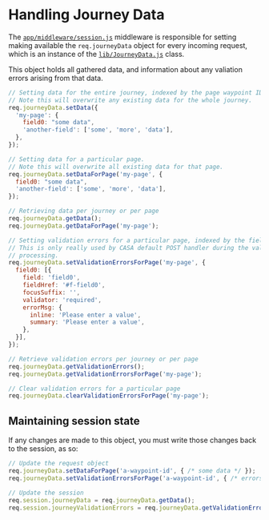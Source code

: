 # Handling Journey Data

The [`app/middleware/session.js`](../../app/middleware/session.js) middleware is responsible for setting making available the `req.journeyData` object for every incoming request, which is an instance of the [`lib/JourneyData.js`](../../lib/JourneyData.js) class.

This object holds all gathered data, and information about any valiation errors arising from that data.

```javascript
// Setting data for the entire journey, indexed by the page waypoint ID.
// Note this will overwrite any existing data for the whole journey.
req.journeyData.setData({
  'my-page': {
    field0: "some data",
    'another-field': ['some', 'more', 'data'],
  },
});
```

```javascript
// Setting data for a particular page.
// Note this will overwrite all existing data for that page.
req.journeyData.setDataForPage('my-page', {
  field0: "some data",
  'another-field': ['some', 'more', 'data'],
});
```

```javascript
// Retrieving data per journey or per page
req.journeyData.getData();
req.journeyData.getDataForPage('my-page');
```

```javascript
// Setting validation errors for a particular page, indexed by the field name.
// This is only really used by CASA default POST handler during the validation
// processing.
req.journeyData.setValidationErrorsForPage('my-page', {
  field0: [{
    field: 'field0',
    fieldHref: '#f-field0',
    focusSuffix: '',
    validator: 'required',
    errorMsg: {
      inline: 'Please enter a value',
      summary: 'Please enter a value',
    },
  }],
});
```

```javascript
// Retrieve validation errors per journey or per page
req.journeyData.getValidationErrors();
req.journeyData.getValidationErrorsForPage('my-page');

// Clear validation errors for a particular page
req.journeyData.clearValidationErrorsForPage('my-page');
```

## Maintaining session state

If any changes are made to this object, you must write those changes back to the session, as so:

```javascript
// Update the request object
req.journeyData.setDataForPage('a-waypoint-id', { /* some data */ });
req.journeyData.setValidationErrorsForPage('a-waypoint-id', { /* errors */});

// Update the session
req.session.journeyData = req.journeyData.getData();
req.session.journeyValidationErrors = req.journeyData.getValidationErrors();
```